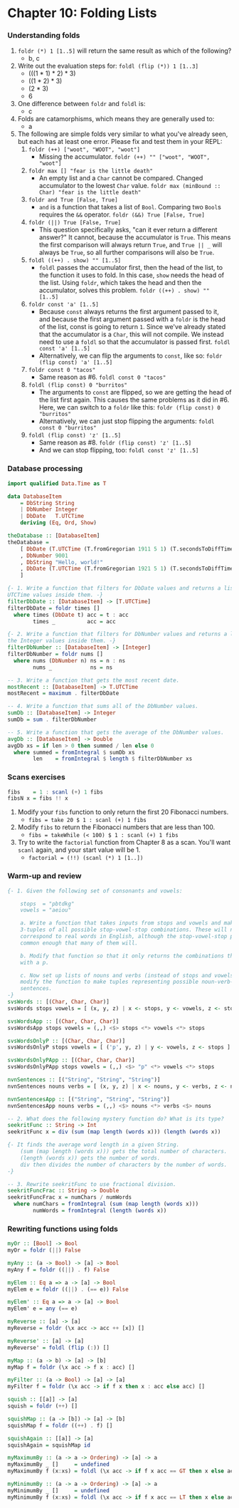 # Chapter 10: Folding Lists

### Understanding folds

1. `foldr (*) 1 [1..5]` will return the same result as which of the following?
    * b, c
2. Write out the evaluation steps for: `foldl (flip (*)) 1 [1..3]`
    * (((1 * 1) * 2) * 3)
    * ((1 * 2) * 3)
    * (2 * 3)
    * 6
3. One difference between `foldr` and `foldl` is:
    * c
4. Folds are catamorphisms, which means they are generally used to:
    * a
5. The following are simple folds very similar to what you've already seen, but each has at least one error. Please fix and test them in your REPL:
    1. `foldr (++) ["woot", "WOOT", "woot"]`
        * Missing the accumulator. `foldr (++) "" ["woot", "WOOT", "woot"]`
    2. `foldr max [] "fear is the little death"`
        * An empty list and a `Char` cannot be compared. Changed accumulator to the lowest `Char` value. `foldr max (minBound :: Char) "fear is the little death"`
    3. `foldr and True [False, True]`
        * `and` is a function that takes a list of `Bool`. Comparing two `Bool`s requires the `&&` operator. `foldr (&&) True [False, True]`
    4. `foldr (||) True [False, True]`
        * This question specifically asks, "can it ever return a different answer?" It cannot, because the accumulator is `True`. This means the first comparison will always return `True`, and `True || _` will always be `True`, so all further comparisons will also be `True`.
    5. `foldl ((++) . show) "" [1..5]`
        * `foldl` passes the accumulator first, then the head of the list, to the function it uses to fold. In this case, `show` needs the head of the list. Using `foldr`, which takes the head and then the accumulator, solves this problem. `foldr ((++) . show) "" [1..5]`
    6. `foldr const 'a' [1..5]`
        * Because `const` always returns the first argument passed to it, and because the first argument passed with a `foldr` is the head of the list, const is going to return `1`. Since we've already stated that the accumulator is a `Char`, this will not compile. We instead need to use a `foldl` so that the accumulator is passed first. `foldl const 'a' [1..5]`
        * Alternatively, we can flip the arguments to `const`, like so: `foldr (flip const) 'a' [1..5]`
    7. `foldr const 0 "tacos"`
        * Same reason as #6. `foldl const 0 "tacos"`
    8. `foldl (flip const) 0 "burritos"`
        * The arguments to `const` are flipped, so we are getting the head of the list first again. This causes the same problems as it did in #6. Here, we can switch to a `foldr` like this: `foldr (flip const) 0 "burritos"`
        * Alternatively, we can just stop flipping the arguments: `foldl const 0 "burritos"`
    9. `foldl (flip const) 'z' [1..5]`
        * Same reason as #8. `foldr (flip const) 'z' [1..5]`
        * And we can stop flipping, too: `foldl const 'z' [1..5]`


### Database processing

```haskell
import qualified Data.Time as T

data DatabaseItem
    = DbString String
    | DbNumber Integer
    | DbDate   T.UTCTime
    deriving (Eq, Ord, Show)

theDatabase :: [DatabaseItem]
theDatabase =
    [ DbDate (T.UTCTime (T.fromGregorian 1911 5 1) (T.secondsToDiffTime 34123))
    , DbNumber 9001
    , DbString "Hello, world!"
    , DbDate (T.UTCTime (T.fromGregorian 1921 5 1) (T.secondsToDiffTime 34123))
    ]

{- 1. Write a function that filters for DbDate values and returns a list of the
UTCTime values inside them. -}
filterDbDate :: [DatabaseItem] -> [T.UTCTime]
filterDbDate = foldr times []
  where times (DbDate t) acc = t : acc
        times _          acc = acc

{- 2. Write a function that filters for DbNumber values and returns a list of
the Integer values inside them. -}
filterDbNumber :: [DatabaseItem] -> [Integer]
filterDbNumber = foldr nums []
  where nums (DbNumber n) ns = n : ns
        nums _            ns = ns

-- 3. Write a function that gets the most recent date.
mostRecent :: [DatabaseItem] -> T.UTCTime
mostRecent = maximum . filterDbDate

-- 4. Write a function that sums all of the DbNumber values.
sumDb :: [DatabaseItem] -> Integer
sumDb = sum . filterDbNumber

-- 5. Write a function that gets the average of the DbNumber values.
avgDb :: [DatabaseItem] -> Double
avgDb xs = if len > 0 then summed / len else 0
  where summed = fromIntegral $ sumDb xs
        len    = fromIntegral $ length $ filterDbNumber xs
```

### Scans exercises

```haskell
fibs    = 1 : scanl (+) 1 fibs
fibsN x = fibs !! x
```

1. Modify your `fibs` function to only return the first 20 Fibonacci numbers.
    * `fibs = take 20 $ 1 : scanl (+) 1 fibs`
2. Modify `fibs` to return the Fibonacci numbers that are less than 100.
    * `fibs = takeWhile (< 100) $ 1 : scanl (+) 1 fibs`
3. Try to write the `factorial` function from Chapter 8 as a scan. You'll want `scanl` again, and your start value will be 1.
    * `factorial = (!!) (scanl (*) 1 [1..])`

### Warm-up and review

```haskell
{- 1. Given the following set of consonants and vowels: 

    stops  = "pbtdkg"
    vowels = "aeiou"

    a. Write a function that takes inputs from stops and vowels and makes
    3-tuples of all possible stop-vowel-stop combinations. These will not all
    correspond to real words in English, although the stop-vowel-stop pattern is
    common enough that many of them will.

    b. Modify that function so that it only returns the combinations that begin
    with a p.

    c. Now set up lists of nouns and verbs (instead of stops and vowels), and
    modify the function to make tuples representing possible noun-verb-noun
    sentences.
-}
svsWords :: [(Char, Char, Char)]
svsWords stops vowels = [ (x, y, z) | x <- stops, y <- vowels, z <- stops ]

svsWordsApp :: [(Char, Char, Char)]
svsWordsApp stops vowels = (,,) <$> stops <*> vowels <*> stops

svsWordsOnlyP :: [(Char, Char, Char)]
svsWordsOnlyP stops vowels = [ ('p', y, z) | y <- vowels, z <- stops ]

svsWordsOnlyPApp :: [(Char, Char, Char)]
svsWordsOnlyPApp stops vowels = (,,) <$> "p" <*> vowels <*> stops

nvnSentences :: [("String", "String", "String")]
nvnSentences nouns verbs = [ (x, y, z) | x <- nouns, y <- verbs, z <- nouns ]

nvnSentencesApp :: [("String", "String", "String")]
nvnSentencesApp nouns verbs = (,,) <$> nouns <*> verbs <$> nouns

-- 2. What does the following mystery function do? What is its type?
seekritFunc :: String -> Int
seekritFunc x = div (sum (map length (words x))) (length (words x))

{- It finds the average word length in a given String. 
    (sum (map length (words x))) gets the total number of characters.
    (length (words x)) gets the number of words.
    div then divides the number of characters by the number of words.
-}

-- 3. Rewrite seekritFunc to use fractional division.
seekritFuncFrac :: String -> Double
seekritFuncFrac x = numChars / numWords
  where numChars = fromIntegral (sum (map length (words x)))
        numWords = fromIntegral (length (words x))
```

### Rewriting functions using folds

```haskell
myOr :: [Bool] -> Bool
myOr = foldr (||) False

myAny :: (a -> Bool) -> [a] -> Bool
myAny f = foldr ((||) . f) False

myElem :: Eq a => a -> [a] -> Bool
myElem e = foldr ((||) . (== e)) False

myElem' :: Eq a => a -> [a] -> Bool
myElem' e = any (== e)

myReverse :: [a] -> [a]
myReverse = foldr (\x acc -> acc ++ [x]) []

myReverse' :: [a] -> [a]
myReverse' = foldl (flip (:)) []

myMap :: (a -> b) -> [a] -> [b]
myMap f = foldr (\x acc -> f x : acc) []

myFilter :: (a -> Bool) -> [a] -> [a]
myFilter f = foldr (\x acc -> if f x then x : acc else acc) []

squish :: [[a]] -> [a]
squish = foldr (++) []

squishMap :: (a -> [b]) -> [a] -> [b]
squishMap f = foldr ((++) . f) []

squishAgain :: [[a]] -> [a]
squishAgain = squishMap id

myMaximumBy :: (a -> a -> Ordering) -> [a] -> a
myMaximumBy _ []     = undefined
myMaximumBy f (x:xs) = foldl (\x acc -> if f x acc == GT then x else acc) x xs

myMinimumBy :: (a -> a -> Ordering) -> [a] -> a
myMinimumBy _ []     = undefined
myMinimumBy f (x:xs) = foldl (\x acc -> if f x acc == LT then x else acc) x xs
```
